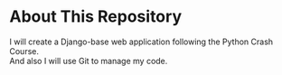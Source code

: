 # About This Repository
I will create a Django-base web application following the Python Crash Course.  
And also I will use Git to manage my code.

